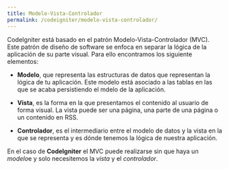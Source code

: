 ```yaml
---
title: Modelo-Vista-Controlador
permalink: /codeigniter/modelo-vista-controlador/
---
```



CodeIgniter está basado en el patrón Modelo-Vista-Controlador (MVC). Este patrón de diseño de software se enfoca en separar la lógica de la aplicación de su parte visual. Para ello encontramos los siguiente elementos:

* **Modelo**, que representa las estructuras de datos que representan la lógica de tu aplicación. Este modelo está asociado a las tablas en las que se acaba persistiendo el mdelo de la aplicación.

* **Vista**, es la forma en la que presentamos el contenido al usuario de forma visual. La vista puede ser una página, una parte de una página o un contenido en RSS.

* **Controlador**, es el intermediario entre el modelo de datos y la vista en la que se representa y es dónde tenemos la lógica de nuestra aplicación.

En el caso de **CodeIgniter** el MVC puede realizarse sin que haya un *modelo*e y solo necesitemos la *vista* y el *controlador*.
